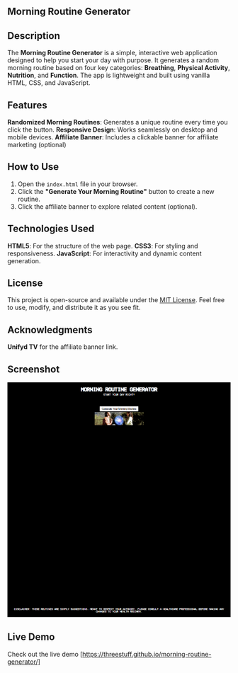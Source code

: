 ## Morning Routine Generator

## Description

The **Morning Routine Generator** is a simple, interactive web application designed to help you start your day with purpose. It generates a random morning routine based on four key categories: **Breathing**, **Physical Activity**, **Nutrition**, and **Function**. The app is lightweight and built using vanilla HTML, CSS, and JavaScript.

## Features

**Randomized Morning Routines**: Generates a unique routine every time you click the button.
**Responsive Design**: Works seamlessly on desktop and mobile devices.
**Affiliate Banner**: Includes a clickable banner for affiliate marketing (optional)

## How to Use

1. Open the `index.html` file in your browser.
2. Click the **"Generate Your Morning Routine"** button to create a new routine.
3. Click the affiliate banner to explore related content (optional).

## Technologies Used

**HTML5**: For the structure of the web page.
**CSS3**: For styling and responsiveness.
**JavaScript**: For interactivity and dynamic content generation.

## License

This project is open-source and available under the [MIT License](https://opensource.org/licenses/MIT). Feel free to use, modify, and distribute it as you see fit.

## Acknowledgments

**Unifyd TV** for the affiliate banner link.

## Screenshot

![Morning Routine Generator Screenshot](images/screenshot.png)

## Live Demo

Check out the live demo [https://threestuff.github.io/morning-routine-generator/]
